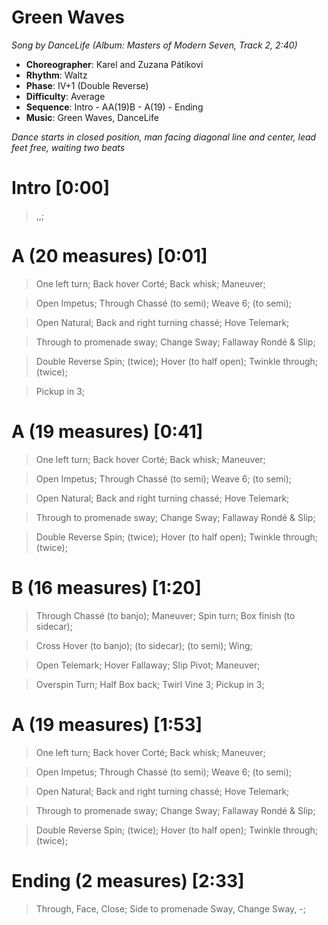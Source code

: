 # Green Waves
*Song by DanceLife (Album: Masters of Modern Seven, Track 2, 2:40)*

* **Choreographer**: Karel and Zuzana Pátíkovi
* **Rhythm**: Waltz
* **Phase**: IV+1 (Double Reverse)
* **Difficulty**: Average
* **Sequence**: Intro - AA(19)B - A(19) - Ending
* **Music**: Green Waves, DanceLife

*Dance starts in closed position, man facing diagonal line and center, lead feet free, waiting two beats*

# Intro [0:00]

> ,,;

# A (20 measures) [0:01]

> One left turn; Back hover Corté; Back whisk; Maneuver;

> Open Impetus; Through Chassé (to semi); Weave 6; (to semi);

> Open Natural; Back and right turning chassé; Hove Telemark;

> Through to promenade sway; Change Sway; Fallaway Rondé & Slip;

> Double Reverse Spin; (twice); Hover (to half open); Twinkle through; (twice);

> Pickup in 3;

# A (19 measures) [0:41]

> One left turn; Back hover Corté; Back whisk; Maneuver;

> Open Impetus; Through Chassé (to semi); Weave 6; (to semi);

> Open Natural; Back and right turning chassé; Hove Telemark;

> Through to promenade sway; Change Sway; Fallaway Rondé & Slip;

> Double Reverse Spin; (twice); Hover (to half open); Twinkle through; (twice);

# B (16 measures) [1:20]

> Through Chassé (to banjo); Maneuver; Spin turn; Box finish (to sidecar);

> Cross Hover (to banjo); (to sidecar); (to semi); Wing;

> Open Telemark; Hover Fallaway; Slip Pivot; Maneuver;

> Overspin Turn; Half Box back; Twirl Vine 3; Pickup in 3;

# A (19 measures) [1:53]

> One left turn; Back hover Corté; Back whisk; Maneuver;

> Open Impetus; Through Chassé (to semi); Weave 6; (to semi);

> Open Natural; Back and right turning chassé; Hove Telemark;

> Through to promenade sway; Change Sway; Fallaway Rondé & Slip;

> Double Reverse Spin; (twice); Hover (to half open); Twinkle through; (twice);

# Ending (2 measures) [2:33]

> Through, Face, Close; Side to promenade Sway, Change Sway, -;
